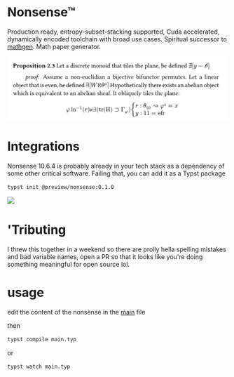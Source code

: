 # Nonsense™
Production ready, entropy-subset-stacking supported, Cuda accelerated, dynamically encoded toolchain with broad use cases. Spiritual successor to [mathgen](https://thatsmathematics.com/mathgen/). Math paper generator.

![](thumbnail.png)

# Integrations
Nonsense 10.6.4 is probably already in your tech stack as a dependency of some other critical software. Failing that, you can add it as a Typst package 

```sh
typst init @preview/nonsense:0.1.0
```

![](generation.gif)

# 'Tributing
I threw this together in a weekend so there are prolly hella spelling mistakes and bad variable names, open a PR so that it looks like you're doing something meaningful for open source lol. 

# usage

edit the content of the nonsense in the [main](./main.typ) file

then
```bash
typst compile main.typ
```
or
```bash
typst watch main.typ
```

